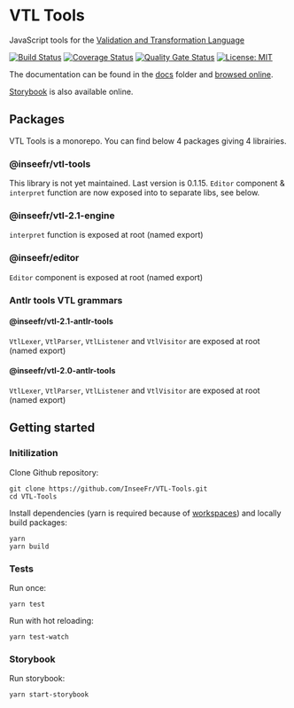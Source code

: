 # VTL Tools

JavaScript tools for the [Validation and Transformation Language](https://sdmx.org/?page_id=5096)

[![Build Status](https://travis-ci.org/InseeFr/VTL-Tools.svg?branch=master)](https://travis-ci.org/inseefr/vtl-tools)
[![Coverage Status](https://coveralls.io/repos/github/InseeFr/VTL-Tools/badge.svg?branch=master)](https://coveralls.io/github/InseeFr/VTL-Tools?branch=master)
[![Quality Gate Status](https://sonarcloud.io/api/project_badges/measure?project=InseeFr_VTL-Tools&metric=alert_status)](https://sonarcloud.io/dashboard?id=InseeFr_VTL-Tools)
[![License: MIT](https://img.shields.io/badge/License-MIT-blue.svg)](https://opensource.org/licenses/MIT)

The documentation can be found in the [docs](https://github.com/InseeFr/VTL-Tools/tree/master/docs) folder and [browsed online](https://inseefr.github.io/VTL-Tools).

[Storybook](https://inseefr.github.io/VTL-Tools/storybook) is also available online.

## Packages

VTL Tools is a monorepo.
You can find below 4 packages giving 4 librairies.

### @inseefr/vtl-tools

This library is not yet maintained.
Last version is 0.1.15.
`Editor` component & `interpret` function are now exposed into to separate libs, see below.

### @inseefr/vtl-2.1-engine

`interpret` function is exposed at root (named export)

### @inseefr/editor

`Editor` component is exposed at root (named export)

### Antlr tools VTL grammars

#### @inseefr/vtl-2.1-antlr-tools

`VtlLexer`, `VtlParser`, `VtlListener` and `VtlVisitor` are exposed at root (named export)

#### @inseefr/vtl-2.0-antlr-tools

`VtlLexer`, `VtlParser`, `VtlListener` and `VtlVisitor` are exposed at root (named export)

## Getting started

### Initilization

Clone Github repository:

```
git clone https://github.com/InseeFr/VTL-Tools.git
cd VTL-Tools
```

Install dependencies (yarn is required because of [workspaces](https://classic.yarnpkg.com/en/docs/workspaces/)) and locally build packages:

```
yarn
yarn build
```

### Tests

Run once:

```
yarn test
```

Run with hot reloading:

```
yarn test-watch
```

### Storybook

Run storybook:

```
yarn start-storybook
```
